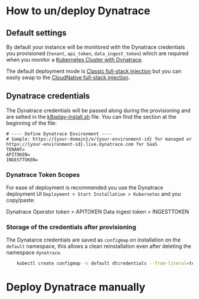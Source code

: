 # How to un/deploy Dynatrace

## Default settings
By default your instance will be monitored with the Dynatrace credentials you provisioned (`tenant`, `api_token`, `data_ingest_token`) which are required when you monitor a [Kubernetes Cluster with Dynatrace](https://www.dynatrace.com/support/help/setup-and-configuration/setup-on-container-platforms/kubernetes/get-started-with-kubernetes-monitoring). 

The default deployment mode is [Classic full-stack injection](dynatrace.com/support/help/setup-and-configuration/setup-on-container-platforms/kubernetes/get-started-with-kubernetes-monitoring/deployment-options-k8s#classic) but you can easily swap to the [CloudNative full-stack injection](https://www.dynatrace.com/support/help/setup-and-configuration/setup-on-container-platforms/kubernetes/get-started-with-kubernetes-monitoring/deployment-options-k8s#cloud-native).

## Dynatrace credentials

The Dynatrace credentials will be passed along during the provisioning and are setted in the [k8splay-install.sh](../../k8splay-install.sh) file. You can find the section at the beginning of the file:

```
# ---- Define Dynatrace Environment ----
# Sample: https://{your-domain}/e/{your-environment-id} for managed or https://{your-environment-id}.live.dynatrace.com for SaaS
TENANT=
APITOKEN=
INGESTTOKEN=
```

### Dynatrace Token Scopes
For ease of deployment is recommended you use the Dynatrace deployment UI `Deployment > Start Installation > Kubernetes`
and you copy/paste:

Dynatrace Operator token > APITOKEN
Data ingest token        > INGESTTOKEN

### Storage of the credentials after provisioning

The Dynatarce credentials are saved as `configmap` on installation on the `default` namespace, this allows a clean reinstallation even after deleting the namespace `dynatrace`.
```bash
    kubectl create configmap -n default dtcredentials --from-literal=tenant=${DT_TENANT} --from-literal=apiToken=${DT_API_TOKEN} --from-literal=dataIngestToken=${DT_INGEST_TOKEN}
```



# Deploy Dynatrace manually

